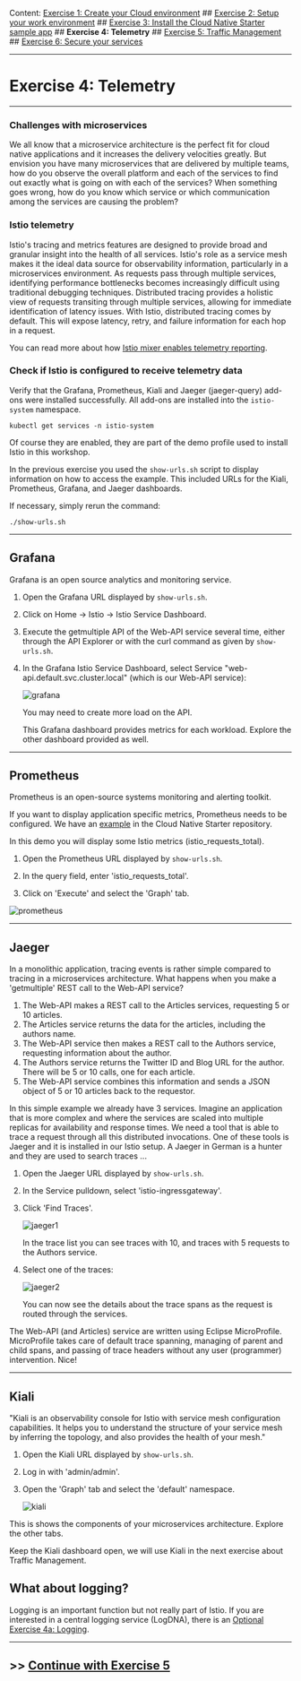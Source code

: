 Content:
[Exercise 1: Create your Cloud environment](exercise1.md) ##
[Exercise 2: Setup your work environment](exercise2.md) ##
[Exercise 3: Install the Cloud Native Starter sample app](exercise3.md) ##
**Exercise 4: Telemetry** ##
[Exercise 5: Traffic Management](exercise5.md) ##
[Exercise 6: Secure your services](exercise6.md)

---

# Exercise 4: Telemetry

---

### Challenges with microservices

We all know that a microservice architecture is the perfect fit for cloud native applications and it increases the delivery velocities greatly. But envision you have many microservices that are delivered by multiple teams, how do you observe the overall platform and each of the services to find out exactly what is going on with each of the services?  When something goes wrong, how do you know which service or which communication among the services are causing the problem?

### Istio telemetry

Istio's tracing and metrics features are designed to provide broad and granular insight into the health of all services. Istio's role as a service mesh makes it the ideal data source for observability information, particularly in a microservices environment. As requests pass through multiple services, identifying performance bottlenecks becomes increasingly difficult using traditional debugging techniques. Distributed tracing provides a holistic view of requests transiting through multiple services, allowing for immediate identification of latency issues. With Istio, distributed tracing comes by default. This will expose latency, retry, and failure information for each hop in a request.

You can read more about how [Istio mixer enables telemetry reporting](https://istio.io/docs/tasks/observability/gateways/#option-2-insecure-access-http).

### Check if Istio is configured to receive telemetry data

Verify that the Grafana, Prometheus, Kiali and Jaeger (jaeger-query) add-ons were installed successfully. All add-ons are installed into the `istio-system` namespace.

```
kubectl get services -n istio-system
```

Of course they are enabled, they are part of the demo profile used to install Istio in this workshop.

In the previous exercise you used the `show-urls.sh` script to display information on how to access the example. This included URLs for the Kiali, Prometheus, Grafana, and Jaeger dashboards.

If necessary, simply rerun the command:

```
./show-urls.sh
```

---

## Grafana

Grafana is an open source analytics and monitoring service. 

1. Open the Grafana URL displayed by `show-urls.sh`.

1. Click on Home -> Istio -> Istio Service Dashboard.

1. Execute the getmultiple API of the Web-API service several time, either through the API Explorer or with the curl command as given by `show-urls.sh`.

1. In the Grafana Istio Service Dashboard, select Service "web-api.default.svc.cluster.local" (which is our Web-API service):

    ![grafana](../images/grafana.png)

    You may need to create more load on the API.

    This Grafana dashboard provides metrics for each workload. Explore the other dashboard provided as well.

---

## Prometheus

Prometheus is an open-source systems monitoring and alerting toolkit.

If you want to display application specific metrics, Prometheus needs to be configured. We have an [example](https://github.com/IBM/cloud-native-starter/blob/master/documentation/DemoMetrics.md#demo-metrics) in the Cloud Native Starter repository.

In this demo you will display some Istio metrics (istio_requests_total).

1. Open the Prometheus URL displayed by `show-urls.sh`.

1. In the query field, enter 'istio_requests_total'.

1. Click on 'Execute' and select the 'Graph' tab.

![prometheus](../images/prometheus.png)

---

## Jaeger

In a monolithic application, tracing events is rather simple compared to tracing in a microservices architecture. 
What happens when you make a 'getmultiple' REST call to the Web-API service? 
1. The Web-API makes a REST call to the Articles services, requesting 5 or 10 articles.
2. The Articles service returns the data for the articles, including the authors name.
3. The Web-API service then makes a REST call to the Authors service, requesting information about the author.
4. The Authors service returns the Twitter ID and Blog URL for the author. There will be 5 or 10 calls, one for each article.
5. The Web-API service combines this information and sends a JSON object of 5 or 10 articles back to the requestor.

In this simple example we already have 3 services. Imagine an application that is more complex and where the services are scaled into multiple replicas for availability and response times. We need a tool that is able to trace a request through all this distributed invocations. One of these tools is Jaeger and it is installed in our Istio setup. A Jaeger in German is a hunter and they are used to search traces ...

1. Open the Jaeger URL displayed by `show-urls.sh`.

1. In the Service pulldown, select 'istio-ingressgateway'.

1. Click 'Find Traces'.

   ![jaeger1](../images/jaeger1.png)

    In the trace list you can see traces with 10, and traces with 5 requests to the Authors service.

1. Select one of the traces:

    ![jaeger2](../images/jaeger2.png)

    You can now see the details about the trace spans as the request is routed through the services.

The Web-API (and Articles) service are written using Eclipse MicroProfile. MicroProfile takes care of default trace spanning, managing of parent and child spans, and passing of trace headers without any user (programmer) intervention. Nice!

---

## Kiali

"Kiali is an observability console for Istio with service mesh configuration capabilities. It helps you to understand the structure of your service mesh by inferring the topology, and also provides the health of your mesh."

1. Open the Kiali URL displayed by `show-urls.sh`.

1. Log in with 'admin/admin'.

1. Open the 'Graph' tab and select the 'default' namespace.

    ![kiali](../images/kiali.png)

This is shows the components of your microservices architecture. Explore the other tabs.

Keep the Kiali dashboard open, we will use Kiali in the next exercise about Traffic Management.

## What about logging?

Logging is an important function but not really part of Istio. If you are interested in a central logging service (LogDNA), there is an [Optional Exercise 4a: Logging](exercise4a.md).

---

## >> [Continue with Exercise 5](exercise5.md)

